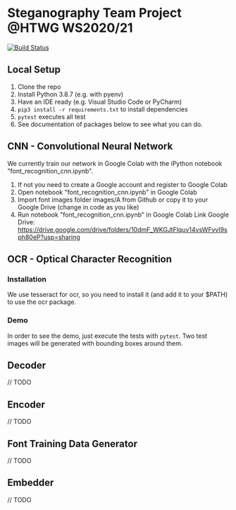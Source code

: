 # Steganography Team Project @HTWG WS2020/21
[![Build Status](https://travis-ci.com/steganographie-HTWG/steganographie.svg?branch=master)](https://travis-ci.com/github/steganographie-HTWG/steganographie)

## Local Setup
1. Clone the repo
2. Install Python 3.8.7 (e.g. with pyenv)
3. Have an IDE ready (e.g. Visual Studio Code or PyCharm)
4. `pip3 install -r requirements.txt` to install dependencies
5. `pytest` executes all test
6. See documentation of packages below to see what you can do.

## CNN - Convolutional Neural Network
We currently train our network in Google Colab with the iPython notebook "font_recognition_cnn.ipynb".
1. If not you need to create a Google account and register to Google Colab
2. Open notebook "font_recognition_cnn.ipynb" in Google Colab
3. Import font images folder images/A from Github or copy it to your Google Drive (change in code as you like)
4. Run notebook "font_recognition_cnn.ipynb" in Google Colab
Link Google Drive: https://drive.google.com/drive/folders/10dmF_WKGJtFlquv14vsWFyvI9sph80eP?usp=sharing

## OCR - Optical Character Recognition
### Installation
We use tesseract for ocr, so you need to install it (and add it to your $PATH) to use the ocr package.
### Demo
In order to see the demo, just execute the tests with `pytest`. Two test images will be generated with bounding boxes around them.

## Decoder
// TODO

## Encoder
// TODO

## Font Training Data Generator
// TODO

## Embedder
// TODO
